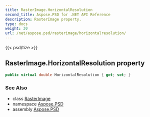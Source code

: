 ```yaml
---
title: RasterImage.HorizontalResolution
second_title: Aspose.PSD for .NET API Reference
description: RasterImage property. 
type: docs
weight: 30
url: /net/aspose.psd/rasterimage/horizontalresolution/
---
```

{{< psd/tize >}}
## RasterImage.HorizontalResolution property

```csharp
public virtual double HorizontalResolution { get; set; }
```

### See Also

* class [RasterImage](../)
* namespace [Aspose.PSD](../../rasterimage/)
* assembly [Aspose.PSD](../../../)


